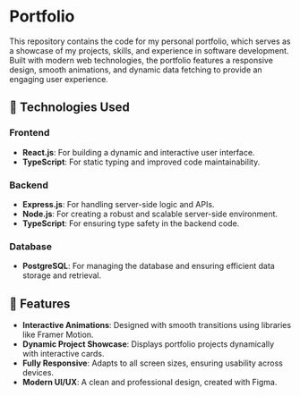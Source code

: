 # Portfolio

This repository contains the code for my personal portfolio, which serves as a showcase of my projects, skills, and experience in software development. Built with modern web technologies, the portfolio features a responsive design, smooth animations, and dynamic data fetching to provide an engaging user experience.

## 🔧 Technologies Used

### Frontend
- **React.js**: For building a dynamic and interactive user interface.
- **TypeScript**: For static typing and improved code maintainability.

### Backend
- **Express.js**: For handling server-side logic and APIs.
- **Node.js**: For creating a robust and scalable server-side environment.
- **TypeScript**: For ensuring type safety in the backend code.

### Database
- **PostgreSQL**: For managing the database and ensuring efficient data storage and retrieval.

## 🎨 Features

- **Interactive Animations**: Designed with smooth transitions using libraries like Framer Motion.
- **Dynamic Project Showcase**: Displays portfolio projects dynamically with interactive cards.
- **Fully Responsive**: Adapts to all screen sizes, ensuring usability across devices.
- **Modern UI/UX**: A clean and professional design, created with Figma.
